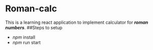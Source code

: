 # Roman-calc
This is a learning react application to implement calculator for **_roman numbers_**.
##Steps to setup
* _npm_ install
* _npm_ run start
